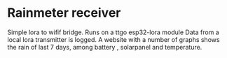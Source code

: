 # Rainmeter receiver

Simple lora to wifif bridge.
Runs on a ttgo esp32-lora module
Data from a local lora transmitter is logged.
A website with a number of graphs shows the rain of last 7 days, among battery , solarpanel and temperature.





